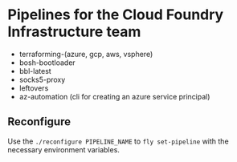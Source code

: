 # Pipelines for the Cloud Foundry Infrastructure team
- terraforming-(azure, gcp, aws, vsphere)
- bosh-bootloader
- bbl-latest
- socks5-proxy
- leftovers
- az-automation (cli for creating an azure service principal)

## Reconfigure

Use the `./reconfigure PIPELINE_NAME` to `fly set-pipeline` with the
necessary environment variables.
